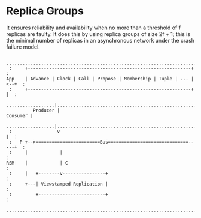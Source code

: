# Replica Groups

It ensures reliability and availability when no more than a threshold of f replicas are faulty. It does this by using replica groups of size 2f + 1; this is the minimal number of replicas in an asynchronous network under the crash failure model.


```  
 ............................................................................     
 :     +-------------------------------------------------------------+      :
App    | Advance | Clock | Call | Propose | Membership | Tuple | ... |<--+  : 
 :     +-------------------------------------------------------------+   |  :
 ..................|.....................................................|...
          Producer |                                            Consumer |
 ..................|.....................................................|...
 :                 v                                                     |  :
 :   P +-->========================Bus==============================-----+  :
 :     |            |                                                       :
RSM    |            | C                                                     : 
 :     |   +--------v----------------+                                      :
 :     +---| Viewstamped Replication |                                      :
 :         +-------------------------+                                      :
 ............................................................................
```